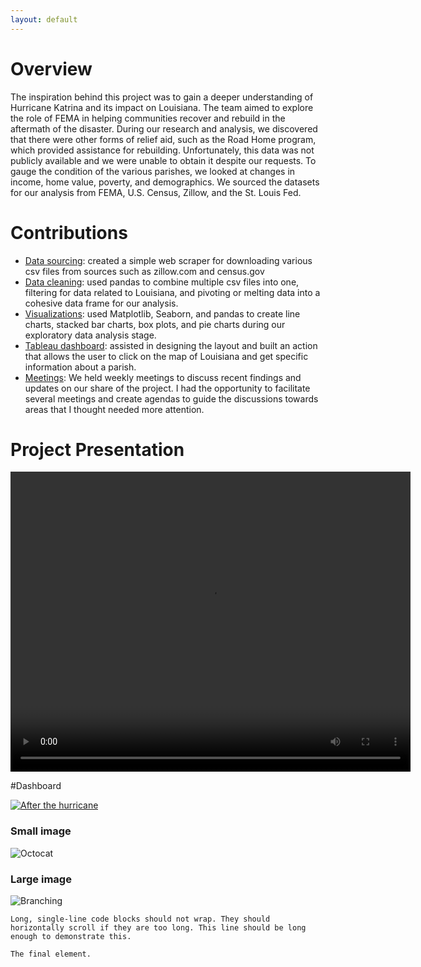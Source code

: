 ```yaml
---
layout: default
---
```



# Overview

The inspiration behind this project was to gain a deeper understanding of Hurricane Katrina and its impact on Louisiana. The team aimed to explore the role of FEMA in helping communities recover and rebuild in the aftermath of the disaster. During our research and analysis, we discovered that there were other forms of relief aid, such as the Road Home program, which provided assistance for rebuilding. Unfortunately, this data was not publicly available and we were unable to obtain it despite our requests. To gauge the condition of the various parishes, we looked at changes in income, home value, poverty, and demographics. We sourced the datasets for our analysis from FEMA, U.S. Census, Zillow, and the St. Louis Fed.


# Contributions

*   <ins>Data sourcing</ins>: created a simple web scraper for downloading various csv files from sources such as zillow.com and census.gov
*   <ins>Data cleaning</ins>: used pandas to combine multiple csv files into one, filtering for data related to Louisiana, and pivoting or melting data into a cohesive data frame for our analysis.
*   <ins>Visualizations</ins>: used Matplotlib, Seaborn, and pandas to create line charts, stacked bar charts, box plots, and pie charts during our exploratory data analysis stage.
*   <ins>Tableau dashboard</ins>: assisted in designing the layout and built an action that allows the user to click on the map of Louisiana and get specific information about a parish.
*   <ins>Meetings</ins>: We held weekly meetings to discuss recent findings and updates on our share of the project. I had the opportunity to facilitate several meetings and create agendas to guide the discussions towards areas that I thought needed more attention. 

# Project Presentation

<video width="640" height="480" controls>
  <source src="video/pres.mp4" type="video/mp4">
  Your browser does not support the video tag.
</video>

#Dashboard

<div class='tableauPlaceholder' id='viz1676344965225' style='position: relative'><noscript><a href='# Dashboard'><img alt='After the hurricane ' src='https:&#47;&#47;public.tableau.com&#47;static&#47;images&#47;Te&#47;TeamDashboard_filter_version&#47;Afterthehurricane&#47;1_rss.png' style='border: none' /></a></noscript><object class='tableauViz'  style='display:none;'><param name='host_url' value='https%3A%2F%2Fpublic.tableau.com%2F' /> <param name='embed_code_version' value='3' /> <param name='site_root' value='' /><param name='name' value='TeamDashboard_filter_version&#47;Afterthehurricane' /><param name='tabs' value='no' /><param name='toolbar' value='yes' /><param name='static_image' value='https:&#47;&#47;public.tableau.com&#47;static&#47;images&#47;Te&#47;TeamDashboard_filter_version&#47;Afterthehurricane&#47;1.png' /> <param name='animate_transition' value='yes' /><param name='display_static_image' value='yes' /><param name='display_spinner' value='yes' /><param name='display_overlay' value='yes' /><param name='display_count' value='yes' /><param name='language' value='en-US' /></object></div>                <script type='text/javascript'>                    var divElement = document.getElementById('viz1676344965225');                    var vizElement = divElement.getElementsByTagName('object')[0];                    vizElement.style.width='1366px';vizElement.style.height='795px';                    var scriptElement = document.createElement('script');                    scriptElement.src = 'https://public.tableau.com/javascripts/api/viz_v1.js';                    vizElement.parentNode.insertBefore(scriptElement, vizElement);                </script>

### Small image

![Octocat](https://github.githubassets.com/images/icons/emoji/octocat.png)

### Large image

![Branching](https://guides.github.com/activities/hello-world/branching.png)



```
Long, single-line code blocks should not wrap. They should horizontally scroll if they are too long. This line should be long enough to demonstrate this.
```

```
The final element.
```
